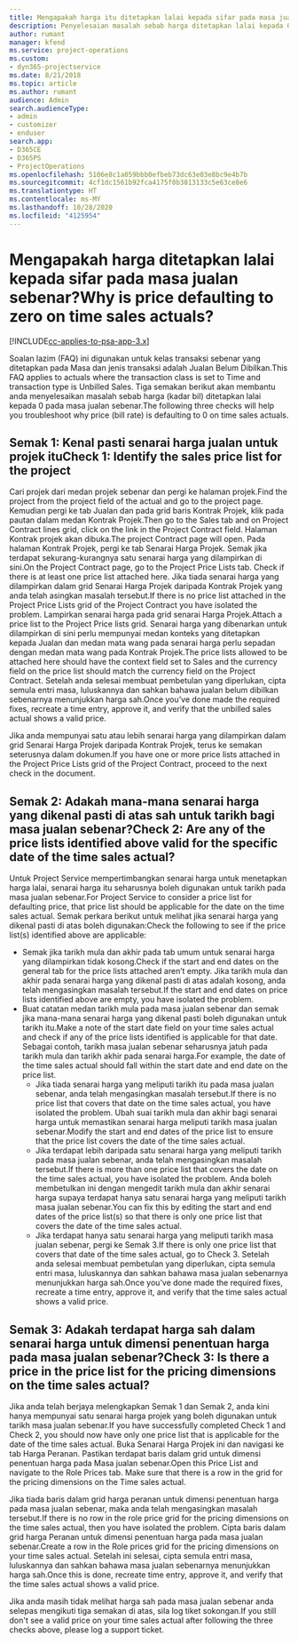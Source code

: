 ```yaml
---
title: Mengapakah harga itu ditetapkan lalai kepada sifar pada masa jualan sebenar?
description: Penyelesaian masalah sebab harga ditetapkan lalai kepada 0 pada masa jualan sebenar.
author: rumant
manager: kfend
ms.service: project-operations
ms.custom:
- dyn365-projectservice
ms.date: 8/21/2018
ms.topic: article
ms.author: rumant
audience: Admin
search.audienceType:
- admin
- customizer
- enduser
search.app:
- D365CE
- D365PS
- ProjectOperations
ms.openlocfilehash: 5106e8c1a059bbb0efbeb73dc63e03e8bc9e4b7b
ms.sourcegitcommit: 4cf1dc1561b92fca4175f0b3813133c5e63ce8e6
ms.translationtype: HT
ms.contentlocale: ms-MY
ms.lasthandoff: 10/28/2020
ms.locfileid: "4125954"
---
```

# <a name="why-is-price-defaulting-to-zero-on-time-sales-actuals"></a><span data-ttu-id="0fac9-103">Mengapakah harga ditetapkan lalai kepada sifar pada masa jualan sebenar?</span><span class="sxs-lookup"><span data-stu-id="0fac9-103">Why is price defaulting to zero on time sales actuals?</span></span>

[!INCLUDE[cc-applies-to-psa-app-3.x](../includes/cc-applies-to-psa-app-3x.md)]

<span data-ttu-id="0fac9-104">Soalan lazim (FAQ) ini digunakan untuk kelas transaksi sebenar yang ditetapkan pada Masa dan jenis transaksi adalah Jualan Belum Dibilkan.</span><span class="sxs-lookup"><span data-stu-id="0fac9-104">This FAQ applies to actuals where the transaction class is set to Time and transaction type is Unbilled Sales.</span></span> <span data-ttu-id="0fac9-105">Tiga semakan berikut akan membantu anda menyelesaikan masalah sebab harga (kadar bil) ditetapkan lalai kepada 0 pada masa jualan sebenar.</span><span class="sxs-lookup"><span data-stu-id="0fac9-105">The following three checks will help you troubleshoot why price (bill rate) is defaulting to 0 on time sales actuals.</span></span>

## <a name="check-1-identify-the-sales-price-list-for-the-project"></a><span data-ttu-id="0fac9-106">Semak 1: Kenal pasti senarai harga jualan untuk projek itu</span><span class="sxs-lookup"><span data-stu-id="0fac9-106">Check 1: Identify the sales price list for the project</span></span>

<span data-ttu-id="0fac9-107">Cari projek dari medan projek sebenar dan pergi ke halaman projek.</span><span class="sxs-lookup"><span data-stu-id="0fac9-107">Find the project from the project field of the actual and go to the project page.</span></span> <span data-ttu-id="0fac9-108">Kemudian pergi ke tab Jualan dan pada grid baris Kontrak Projek, klik pada pautan dalam medan Kontrak Projek.</span><span class="sxs-lookup"><span data-stu-id="0fac9-108">Then go to the Sales tab and on Project Contract lines grid, click on the link in the Project Contract field.</span></span> <span data-ttu-id="0fac9-109">Halaman Kontrak projek akan dibuka.</span><span class="sxs-lookup"><span data-stu-id="0fac9-109">The project Contract page will open.</span></span> <span data-ttu-id="0fac9-110">Pada halaman Kontrak Projek, pergi ke tab Senarai Harga Projek. Semak jika terdapat sekurang-kurangnya satu senarai harga yang dilampirkan di sini.</span><span class="sxs-lookup"><span data-stu-id="0fac9-110">On the Project Contract page, go to the Project Price Lists tab. Check if there is at least one price list attached here.</span></span> <span data-ttu-id="0fac9-111">Jika tiada senarai harga yang dilampirkan dalam grid Senarai Harga Projek daripada Kontrak Projek yang anda telah asingkan masalah tersebut.</span><span class="sxs-lookup"><span data-stu-id="0fac9-111">If there is no price list attached in the Project Price Lists grid of the Project Contract you have isolated the problem.</span></span> <span data-ttu-id="0fac9-112">Lampirkan senarai harga pada grid senarai Harga Projek.</span><span class="sxs-lookup"><span data-stu-id="0fac9-112">Attach a price list to the Project Price lists grid.</span></span> <span data-ttu-id="0fac9-113">Senarai harga yang dibenarkan untuk dilampirkan di sini perlu mempunyai medan konteks yang ditetapkan kepada Jualan dan medan mata wang pada senarai harga perlu sepadan dengan medan mata wang pada Kontrak Projek.</span><span class="sxs-lookup"><span data-stu-id="0fac9-113">The price lists allowed to be attached here should have the context field set to Sales and the currency field on the price list should match the currency field on the Project Contract.</span></span> <span data-ttu-id="0fac9-114">Setelah anda selesai membuat pembetulan yang diperlukan, cipta semula entri masa, luluskannya dan sahkan bahawa jualan belum dibilkan sebenarnya menunjukkan harga sah.</span><span class="sxs-lookup"><span data-stu-id="0fac9-114">Once you’ve done made the required fixes, recreate a time entry, approve it, and verify that the unbilled sales actual shows a valid price.</span></span> 

<span data-ttu-id="0fac9-115">Jika anda mempunyai satu atau lebih senarai harga yang dilampirkan dalam grid Senarai Harga Projek daripada Kontrak Projek, terus ke semakan seterusnya dalam dokumen.</span><span class="sxs-lookup"><span data-stu-id="0fac9-115">If you have one or more price lists attached in the Project Price Lists grid of the Project Contract, proceed to the next check in the document.</span></span>

## <a name="check-2-are-any-of-the-price-lists-identified-above-valid-for-the-specific-date-of-the-time-sales-actual"></a><span data-ttu-id="0fac9-116">Semak 2: Adakah mana-mana senarai harga yang dikenal pasti di atas sah untuk tarikh bagi masa jualan sebenar?</span><span class="sxs-lookup"><span data-stu-id="0fac9-116">Check 2: Are any of the price lists identified above valid for the specific date of the time sales actual?</span></span>

<span data-ttu-id="0fac9-117">Untuk Project Service mempertimbangkan senarai harga untuk menetapkan harga lalai, senarai harga itu seharusnya boleh digunakan untuk tarikh pada masa jualan sebenar.</span><span class="sxs-lookup"><span data-stu-id="0fac9-117">For Project Service to consider a price list for defaulting price, that price list should be applicable for the date on the time sales actual.</span></span> <span data-ttu-id="0fac9-118">Semak perkara berikut untuk melihat jika senarai harga yang dikenal pasti di atas boleh digunakan:</span><span class="sxs-lookup"><span data-stu-id="0fac9-118">Check the following to see if the price list(s) identified above are applicable:</span></span>
- <span data-ttu-id="0fac9-119">Semak jika tarikh mula dan akhir pada tab umum untuk senarai harga yang dilampirkan tidak kosong.</span><span class="sxs-lookup"><span data-stu-id="0fac9-119">Check if the start and end dates on the general tab for the price lists attached aren’t empty.</span></span> <span data-ttu-id="0fac9-120">Jika tarikh mula dan akhir pada senarai harga yang dikenal pasti di atas adalah kosong, anda telah mengasingkan masalah tersebut.</span><span class="sxs-lookup"><span data-stu-id="0fac9-120">If the start and end dates on price lists identified above are empty, you have isolated the problem.</span></span> 
- <span data-ttu-id="0fac9-121">Buat catatan medan tarikh mula pada masa jualan sebenar dan semak jika mana-mana senarai harga yang dikenal pasti boleh digunakan untuk tarikh itu.</span><span class="sxs-lookup"><span data-stu-id="0fac9-121">Make a note of the start date field on your time sales actual and check if any of the price lists identified is applicable for that date.</span></span> <span data-ttu-id="0fac9-122">Sebagai contoh, tarikh masa jualan sebenar seharusnya jatuh pada tarikh mula dan tarikh akhir pada senarai harga.</span><span class="sxs-lookup"><span data-stu-id="0fac9-122">For example, the date of the time sales actual should fall within the start date and end date on the price list.</span></span> 
    - <span data-ttu-id="0fac9-123">Jika tiada senarai harga yang meliputi tarikh itu pada masa jualan sebenar, anda telah mengasingkan masalah tersebut.</span><span class="sxs-lookup"><span data-stu-id="0fac9-123">If there is no price list that covers that date on the time sales actual, you have isolated the problem.</span></span> <span data-ttu-id="0fac9-124">Ubah suai tarikh mula dan akhir bagi senarai harga untuk memastikan senarai harga meliputi tarikh masa jualan sebenar.</span><span class="sxs-lookup"><span data-stu-id="0fac9-124">Modify the start and end dates of the price list to ensure that the price list covers the date of the time sales actual.</span></span> 
    - <span data-ttu-id="0fac9-125">Jika terdapat lebih daripada satu senarai harga yang meliputi tarikh pada masa jualan sebenar, anda telah mengasingkan masalah tersebut.</span><span class="sxs-lookup"><span data-stu-id="0fac9-125">If there is more than one price list that covers the date on the time sales actual, you have isolated the problem.</span></span> <span data-ttu-id="0fac9-126">Anda boleh membetulkan ini dengan mengedit tarikh mula dan akhir senarai harga supaya terdapat hanya satu senarai harga yang meliputi tarikh masa jualan sebenar.</span><span class="sxs-lookup"><span data-stu-id="0fac9-126">You can fix this by editing the start and end dates of the price list(s) so that there is only one price list that covers the date of the time sales actual.</span></span> 
    - <span data-ttu-id="0fac9-127">Jika terdapat hanya satu senarai harga yang meliputi tarikh masa jualan sebenar, pergi ke Semak 3.</span><span class="sxs-lookup"><span data-stu-id="0fac9-127">If there is only one price list that covers that date of the time sales actual, go to Check 3.</span></span>
<span data-ttu-id="0fac9-128">Setelah anda selesai membuat pembetulan yang diperlukan, cipta semula entri masa, luluskannya dan sahkan bahawa masa jualan sebenarnya menunjukkan harga sah.</span><span class="sxs-lookup"><span data-stu-id="0fac9-128">Once you’ve done made the required fixes, recreate a time entry, approve it, and verify that the time sales actual shows a valid price.</span></span>

## <a name="check-3-is-there-a-price-in-the-price-list-for-the-pricing-dimensions-on-the-time-sales-actual"></a><span data-ttu-id="0fac9-129">Semak 3: Adakah terdapat harga sah dalam senarai harga untuk dimensi penentuan harga pada masa jualan sebenar?</span><span class="sxs-lookup"><span data-stu-id="0fac9-129">Check 3: Is there a price in the price list for the pricing dimensions on the time sales actual?</span></span>

<span data-ttu-id="0fac9-130">Jika anda telah berjaya melengkapkan Semak 1 dan Semak 2, anda kini hanya mempunyai satu senarai harga projek yang boleh digunakan untuk tarikh masa jualan sebenar.</span><span class="sxs-lookup"><span data-stu-id="0fac9-130">If you have successfully completed Check 1 and Check 2, you should now have only one price list that is applicable for the date of the time sales actual.</span></span> <span data-ttu-id="0fac9-131">Buka Senarai Harga Projek ini dan navigasi ke tab Harga Peranan. Pastikan terdapat baris dalam grid untuk dimensi penentuan harga pada Masa jualan sebenar.</span><span class="sxs-lookup"><span data-stu-id="0fac9-131">Open this Price List and navigate to the Role Prices tab. Make sure that there is a row in the grid for the pricing dimensions on the Time sales actual.</span></span>

<span data-ttu-id="0fac9-132">Jika tiada baris dalam grid harga peranan untuk dimensi penentuan harga pada masa jualan sebenar, maka anda telah mengasingkan masalah tersebut.</span><span class="sxs-lookup"><span data-stu-id="0fac9-132">If there is no row in the role price grid for the pricing dimensions on the time sales actual, then you have isolated the problem.</span></span> <span data-ttu-id="0fac9-133">Cipta baris dalam grid harga Peranan untuk dimensi penentuan harga pada masa jualan sebenar.</span><span class="sxs-lookup"><span data-stu-id="0fac9-133">Create a row in the Role prices grid for the pricing dimensions on your time sales actual.</span></span> <span data-ttu-id="0fac9-134">Setelah ini selesai, cipta semula entri masa, luluskannya dan sahkan bahawa masa jualan sebenarnya menunjukkan harga sah.</span><span class="sxs-lookup"><span data-stu-id="0fac9-134">Once this is done, recreate time entry, approve it, and verify that the time sales actual shows a valid price.</span></span>

<span data-ttu-id="0fac9-135">Jika anda masih tidak melihat harga sah pada masa jualan sebenar anda selepas mengikuti tiga semakan di atas, sila log tiket sokongan.</span><span class="sxs-lookup"><span data-stu-id="0fac9-135">If you still don't see a valid price on your time sales actual after following the three checks above, please log a support ticket.</span></span> 

